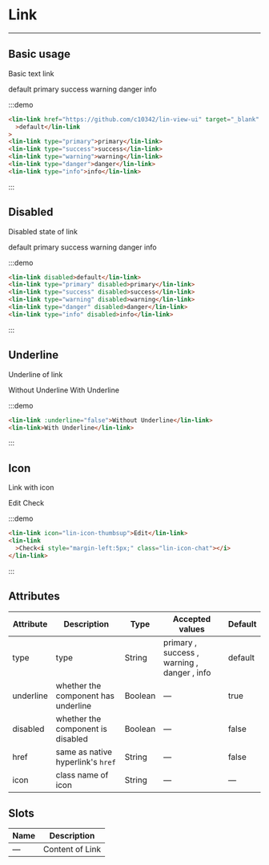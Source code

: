 <style lang="scss" scoped>
.link-group {
  margin-top: 10px;
  > a {
    margin-right: 10px;
  }
}
</style>

# Link

---

## Basic usage

Basic text link

<div class='demo-block'>
    <div class="link-group">
      <lin-link href="https://github.com/c10342/lin-view-ui" target="_blank"
        >default</lin-link
      >
      <lin-link type="primary">primary</lin-link>
      <lin-link type="success">success</lin-link>
      <lin-link type="warning">warning</lin-link>
      <lin-link type="danger">danger</lin-link>
      <lin-link type="info">info</lin-link>
    </div>
</div>

:::demo

```html
<lin-link href="https://github.com/c10342/lin-view-ui" target="_blank"
  >default</lin-link
>
<lin-link type="primary">primary</lin-link>
<lin-link type="success">success</lin-link>
<lin-link type="warning">warning</lin-link>
<lin-link type="danger">danger</lin-link>
<lin-link type="info">info</lin-link>
```

:::

## Disabled

Disabled state of link

<div class='demo-block'>
    <div class="link-group">
      <lin-link disabled>default</lin-link>
      <lin-link type="primary" disabled>primary</lin-link>
      <lin-link type="success" disabled>success</lin-link>
      <lin-link type="warning" disabled>warning</lin-link>
      <lin-link type="danger" disabled>danger</lin-link>
      <lin-link type="info" disabled>info</lin-link>
    </div>
</div>

:::demo

```html
<lin-link disabled>default</lin-link>
<lin-link type="primary" disabled>primary</lin-link>
<lin-link type="success" disabled>success</lin-link>
<lin-link type="warning" disabled>warning</lin-link>
<lin-link type="danger" disabled>danger</lin-link>
<lin-link type="info" disabled>info</lin-link>
```

:::

## Underline

Underline of link

<div class='demo-block'>
    <div class="link-group">
      <lin-link :underline="false">Without Underline</lin-link>
      <lin-link>With Underline</lin-link>
    </div>
</div>

:::demo

```html
<lin-link :underline="false">Without Underline</lin-link>
<lin-link>With Underline</lin-link>
```

:::

## Icon

Link with icon

<div class='demo-block'>
<div class="link-group">
      <lin-link icon="lin-icon-thumbsup">Edit</lin-link>
      <lin-link>Check<i style='margin-left:5px;' class="lin-icon-chat"></i> </lin-link>
    </div>
</div>

:::demo

```html
<lin-link icon="lin-icon-thumbsup">Edit</lin-link>
<lin-link
  >Check<i style="margin-left:5px;" class="lin-icon-chat"></i>
</lin-link>
```

:::

## Attributes

| Attribute | Description                         | Type    | Accepted values                             | Default |
| --------- | ----------------------------------- | ------- | ------------------------------------------- | ------- |
| type      | type                                | String  | primary , success , warning , danger , info | default |
| underline | whether the component has underline | Boolean | —                                           | true    |
| disabled  | whether the component is disabled   | Boolean | —                                           | false   |
| href      | same as native hyperlink's `href`   | String  | —                                           | false   |
| icon      | class name of icon                  | String  | —                                           | —       |

## Slots

| Name | Description     |
| ---- | --------------- |
| —    | Content of Link |
